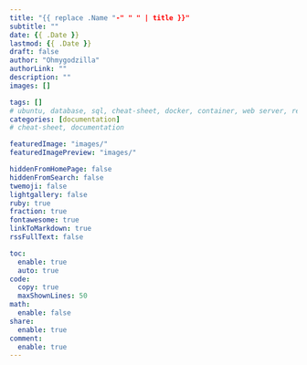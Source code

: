 ```yaml
---
title: "{{ replace .Name "-" " " | title }}"
subtitle: ""
date: {{ .Date }}
lastmod: {{ .Date }}
draft: false
author: "Ohmygodzilla"
authorLink: ""
description: ""
images: []

tags: []
# ubuntu, database, sql, cheat-sheet, docker, container, web server, reverse-proxy, proxy, nginx
categories: [documentation]
# cheat-sheet, documentation

featuredImage: "images/"
featuredImagePreview: "images/"

hiddenFromHomePage: false
hiddenFromSearch: false
twemoji: false
lightgallery: false
ruby: true
fraction: true
fontawesome: true
linkToMarkdown: true
rssFullText: false

toc:
  enable: true
  auto: true
code:
  copy: true
  maxShownLines: 50
math:
  enable: false
share:
  enable: true
comment:
  enable: true
---
```


<!--Start here :)-->